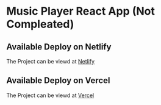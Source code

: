 # Music Player React App (Not Compleated)

## Available Deploy on Netlify

The Project can be viewd at [Netlify](https://music-playr.netlify.app/)

## Available Deploy on Vercel

The Project can be viewd at [Vercel](https://music-player-mridul28.vercel.app/)
